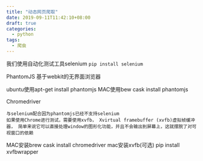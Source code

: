 ```yaml
---
title: "动态网页爬取"
date: 2019-09-11T11:42:10+08:00
draft: true
categories:
  - python
tags:
  - 爬虫
---
```



我们使用自动化测试工具selenium
`pip install selenium`

PhantomJS
基于webkit的无界面浏览器

ubuntu使用apt-get install phantomjs
MAC使用bew cask install phantomjs

Chromedriver

    与selenium配合因为phantomjs已经不支持selenium
    如果使用Chrome进行测试，需要使用xvfb， Xvirtual framebuffer (xvfb)虚拟帧缓冲器， 简单来说它可以直接处理window的图形化功能，并且不会输出到屏幕上，这就摆脱了对可视窗口的依赖

MAC安装brew cask install chromedriver
mac安装xvfb(可选) pip install xvfbwrapper

